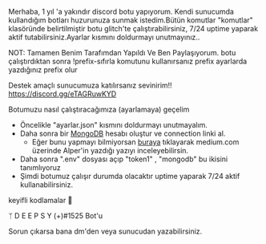 Merhaba, 1 yıl 'a yakındır discord botu yapıyorum. Kendi sunucumda kullandığım botları huzurunuza sunmak istedim.Bütün komutlar "komutlar" klasöründe belirtilmiştir botu glitch'te çalıştırabilirsiniz, 7/24 uptime yaparak aktif tutabilirsiniz.Ayarlar kısmını doldurmayı unutmayınız..

NOT: Tamamen Benim Tarafımdan Yapıldı Ve Ben Paylaşıyorum. botu çalıştırdıktan sonra !prefix-sıfırla komutunu kullanırsanız prefix ayarlarda yazdığınız prefix olur

Destek amaçlı sunucumuza katılırsanız sevinirim!! https://discord.gg/eTAGRuwKYD

Botumuzu nasıl çalıştıracağımıza (ayarlamaya) geçelim

* Öncelikle "ayarlar.json" kısmını doldurmayı unutmayalım.
* Daha sonra bir [MongoDB](http://mongodb.com) hesabı oluştur ve connection linki al.
  * Eğer bunu yapmayı bilmiyorsan [buraya](https://medium.com/@thearkxd/node-js-projeleri-i%C3%A7in-mongodb-atlas-connection-linki-alma-5d955bbe5ae6) tıklayarak medium.com üzerinde Alper'in yazdığı yazıyı inceleyebilirsin.
* Daha sonra ".env" dosyası açıp "token1" , "mongodb" bu ikisini tanımlıyoruz
* Şimdi botumuz çalışır durumda olacaktır uptime yaparak 7/24 aktif kullanabilirsiniz.

keyifli kodlamalar 👋

ᛉ D E E P S Y (+)#1525 Bot'u

Sorun çıkarsa bana dm'den veya sunucudan yazabilirsiniz.
